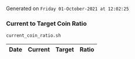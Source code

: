 Generated on `Friday 01-October-2021 at 12:02:25`

### Current to Target Coin Ratio
`current_coin_ratio.sh`

Date|Current|Target|Ratio
---|---|---|---
